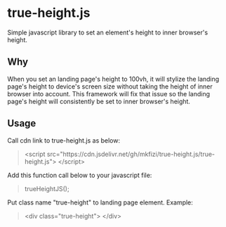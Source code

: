 # true-height.js
Simple javascript library to set an element's height to inner browser's height.

## Why
When you set an landing page's height to 100vh, it will stylize the landing page's height to device's screen size without taking the height of inner browser into account. This framework will fix that issue so the landing page's height will consistently be set to inner browser's height.

## Usage
Call cdn link to true-height.js as below:
> &lt;script src="https://<i></i>cdn<i></i>.jsdelivr.net/gh/mkfizi/true-height.js/true-height.js"> &lt;/script>

Add this function call below to your javascript file:
> trueHeightJS();

Put class name "true-height" to landing page element. Example:

> &lt;div class="true-height"> &lt;/div>
